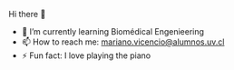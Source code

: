 Hi there 👋

- 🌱 I’m currently learning Biomédical Engenieering
- 📫 How to reach me: mariano.vicencio@alumnos.uv.cl
- ⚡ Fun fact: I love playing the piano
  
